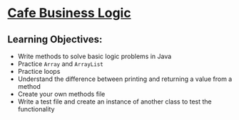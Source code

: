 # [Cafe Business Logic](https://login.codingdojo.com/m/315/9299/62850)

## Learning Objectives:

- Write methods to solve basic logic problems in Java
- Practice `Array` and `ArrayList`
- Practice loops
- Understand the difference between printing and returning a value from a method
- Create your own methods file
- Write a test file and create an instance of another class to test the functionality

